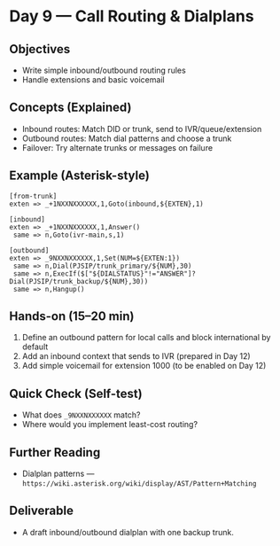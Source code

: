 # Day 9 — Call Routing & Dialplans

## Objectives
- Write simple inbound/outbound routing rules
- Handle extensions and basic voicemail

## Concepts (Explained)
- Inbound routes: Match DID or trunk, send to IVR/queue/extension
- Outbound routes: Match dial patterns and choose a trunk
- Failover: Try alternate trunks or messages on failure

## Example (Asterisk-style)
```
[from-trunk]
exten => _+1NXXNXXXXXX,1,Goto(inbound,${EXTEN},1)

[inbound]
exten => _+1NXXNXXXXXX,1,Answer()
 same => n,Goto(ivr-main,s,1)

[outbound]
exten => _9NXXNXXXXXX,1,Set(NUM=${EXTEN:1})
 same => n,Dial(PJSIP/trunk_primary/${NUM},30)
 same => n,ExecIf($["${DIALSTATUS}"!="ANSWER"]?Dial(PJSIP/trunk_backup/${NUM},30))
 same => n,Hangup()
```

## Hands-on (15–20 min)
1) Define an outbound pattern for local calls and block international by default
2) Add an inbound context that sends to IVR (prepared in Day 12)
3) Add simple voicemail for extension 1000 (to be enabled on Day 12)

## Quick Check (Self-test)
- What does `_9NXXNXXXXXX` match?
- Where would you implement least-cost routing?

## Further Reading
- Dialplan patterns — `https://wiki.asterisk.org/wiki/display/AST/Pattern+Matching`

## Deliverable
- A draft inbound/outbound dialplan with one backup trunk.
